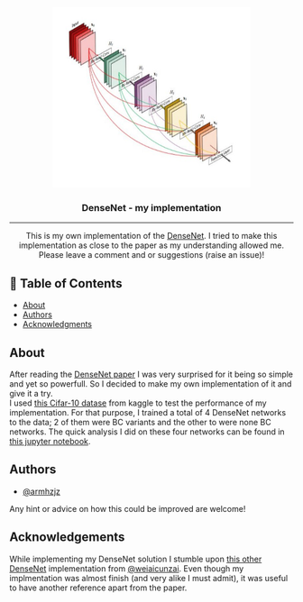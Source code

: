 <p align="center">
  <a href="https://arxiv.org/abs/1608.06993" rel="noopener">
 <img width=350px height=320px src="./densenet-arch.png" alt="DenseNet architecture image"></a>
</p>

<h3 align="center">DenseNet - my implementation</h3>


---

<p align="center"> This is my own implementation of the <a href="https://arxiv.org/abs/1608.06993" rel="noopener">DenseNet</a>. I tried to make this implementation as close to the paper as my understanding allowed me. Please leave a comment and or suggestions (raise an issue)!
    <br> 
</p>

## 📝 Table of Contents

- [About](#about)
- [Authors](#authors)
- [Acknowledgments](#acknowledgement)

## About <a name = "about"></a>

After reading the [DenseNet paper](https://arxiv.org/abs/1608.06993) I was very surprised for it being so simple and yet so powerfull. So I decided to make my own implementation of it and give it a try.<br>
I used [this Cifar-10 datase](https://www.kaggle.com/emadtolba/cifar10-comp) from kaggle to test the performance of my implementation. For that purpose, I trained a total of 4 DenseNet networks to the data; 2 of them were BC variants and the other to were none BC networks. The quick analysis I did on these four networks can be found in [this jupyter notebook](performance_Analysis/Cifar-10_performanceTest.ipynb).

## Authors <a name = "authors"></a>

- [@armhzjz](https://github.com/armhzjz)

Any hint or advice on how this could be improved are welcome!

## Acknowledgements <a name = "acknowledgement"></a>

While implementing my DenseNet solution I stumble upon [this other DenseNet](https://github.com/weiaicunzai/pytorch-cifar100) implementation from [@weiaicunzai](https://github.com/weiaicunzai). Even though my implmentation was almost finish (and very alike I must admit), it was useful to have another reference apart from the paper.
